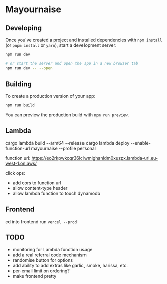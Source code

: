 # Mayournaise

## Developing

Once you've created a project and installed dependencies with `npm install` (or `pnpm install` or `yarn`), start a development server:

```bash
npm run dev

# or start the server and open the app in a new browser tab
npm run dev -- --open
```

## Building

To create a production version of your app:

```bash
npm run build
```

You can preview the production build with `npm run preview`.

## Lambda

cargo lambda build --arm64 --release
cargo lambda deploy --enable-function-url mayournaise --profile personal


function url: https://eo2rkpwkcqr36lclwmighanldm0xuzpx.lambda-url.eu-west-1.on.aws/

click ops:
 - add cors to function url
 - allow content-type header
 - allow lambda function to touch dynamodb


## Frontend

cd into frontend
run `vercel --prod`

## TODO
- monitoring for Lambda function usage
- add a real referral code mechanism
- randomise button for options
- add ability to add extras like garlic, smoke, harissa, etc.
- per-email limit on ordering?
- make frontend pretty
